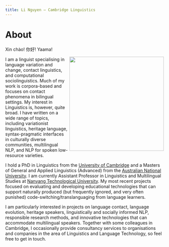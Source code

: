 ```yaml
---
title: Li Nguyen — Cambridge Linguistics
---
```


# About

Xin chào! 你好! Yaama! 

<img id="my-picture" src="boat.jpg" width="300" height="300" align="right">

I am a linguist specialising in language variation and change, contact linguistics, and computational sociolinguistics. Much of my work is corpora-based and focuses on contact phenomena in bilingual settings. My interest in Linguistics is, however, quite broad. I have written on a wide range of topics, including variationist linguistics, heritage language, syntax-pragmatic interfaces in culturally diverse communities, multilingual NLP, and NLP for spoken low-resource varieties.

I hold a PhD in Linguistics from the [University of Cambridge](https://www.cam.ac.uk/) and a Masters of General and Applied Linguistics (Advanced) from the [Australian National University](https://www.anu.edu.au/). I am currently Assistant Professor in Linguistics and Multilingual Studies at [Nanyang Technological University](https://www.ntu.edu.sg/). My most recent projects focused on evaluating and developing educational technologies that can support naturally produced (but frequently ignored, and very often punished) code-switching/translanguaging from language learners. 

I am particularly interested in projects on language contact, language evolution, heritage speakers, linguistically and socially informed NLP, responsible research methods, and innovative technologies that can accommodate multilingual speakers. Together with some colleagues in Cambridge, I occasionally provide consultancy services to organisations and companies in the area of Linguistics and Language Technology, so feel free to get in touch. 

